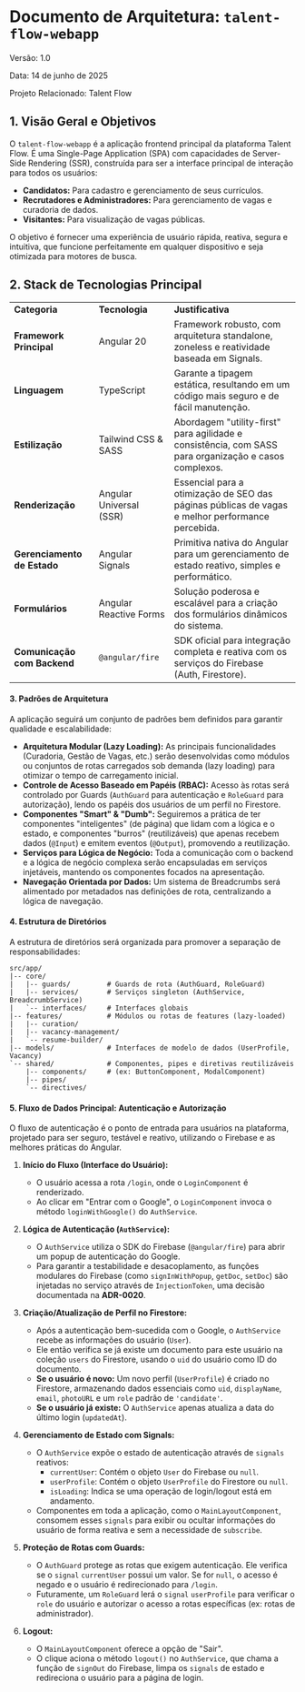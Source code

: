 # **Documento de Arquitetura: `talent-flow-webapp`**

Versão: 1.0

Data: 14 de junho de 2025

Projeto Relacionado: Talent Flow

## **1. Visão Geral e Objetivos**

O `talent-flow-webapp` é a aplicação frontend principal da plataforma Talent Flow. É uma Single-Page Application (SPA) com capacidades de Server-Side Rendering (SSR), construída para ser a interface principal de interação para todos os usuários:

- **Candidatos:** Para cadastro e gerenciamento de seus currículos.
- **Recrutadores e Administradores:** Para gerenciamento de vagas e curadoria de dados.
- **Visitantes:** Para visualização de vagas públicas.

O objetivo é fornecer uma experiência de usuário rápida, reativa, segura e intuitiva, que funcione perfeitamente em qualquer dispositivo e seja otimizada para motores de busca.

## **2. Stack de Tecnologias Principal**

|   |   |   |
|---|---|---|
|**Categoria**|**Tecnologia**|**Justificativa**|
|**Framework Principal**|Angular 20|Framework robusto, com arquitetura standalone, zoneless e reatividade baseada em Signals.|
|**Linguagem**|TypeScript|Garante a tipagem estática, resultando em um código mais seguro e de fácil manutenção.|
|**Estilização**|Tailwind CSS & SASS|Abordagem "utility-first" para agilidade e consistência, com SASS para organização e casos complexos.|
|**Renderização**|Angular Universal (SSR)|Essencial para a otimização de SEO das páginas públicas de vagas e melhor performance percebida.|
|**Gerenciamento de Estado**|Angular Signals|Primitiva nativa do Angular para um gerenciamento de estado reativo, simples e performático.|
|**Formulários**|Angular Reactive Forms|Solução poderosa e escalável para a criação dos formulários dinâmicos do sistema.|
|**Comunicação com Backend**|`@angular/fire`|SDK oficial para integração completa e reativa com os serviços do Firebase (Auth, Firestore).|

#### **3. Padrões de Arquitetura**

A aplicação seguirá um conjunto de padrões bem definidos para garantir qualidade e escalabilidade:

- **Arquitetura Modular (Lazy Loading):** As principais funcionalidades (Curadoria, Gestão de Vagas, etc.) serão desenvolvidas como módulos ou conjuntos de rotas carregados sob demanda (lazy loading) para otimizar o tempo de carregamento inicial.
- **Controle de Acesso Baseado em Papéis (RBAC):** Acesso às rotas será controlado por Guards (`AuthGuard` para autenticação e `RoleGuard` para autorização), lendo os papéis dos usuários de um perfil no Firestore.
- **Componentes "Smart" & "Dumb":** Seguiremos a prática de ter componentes "inteligentes" (de página) que lidam com a lógica e o estado, e componentes "burros" (reutilizáveis) que apenas recebem dados (`@Input`) e emitem eventos (`@Output`), promovendo a reutilização.
- **Serviços para Lógica de Negócio:** Toda a comunicação com o backend e a lógica de negócio complexa serão encapsuladas em serviços injetáveis, mantendo os componentes focados na apresentação.
- **Navegação Orientada por Dados:** Um sistema de Breadcrumbs será alimentado por metadados nas definições de rota, centralizando a lógica de navegação.

#### **4. Estrutura de Diretórios**

A estrutura de diretórios será organizada para promover a separação de responsabilidades:

```
src/app/
|-- core/
|   |-- guards/         # Guards de rota (AuthGuard, RoleGuard)
|   |-- services/       # Serviços singleton (AuthService, BreadcrumbService)
|   `-- interfaces/     # Interfaces globais
|-- features/           # Módulos ou rotas de features (lazy-loaded)
|   |-- curation/
|   |-- vacancy-management/
|   `-- resume-builder/
|-- models/             # Interfaces de modelo de dados (UserProfile, Vacancy)
`-- shared/             # Componentes, pipes e diretivas reutilizáveis
    |-- components/     # (ex: ButtonComponent, ModalComponent)
    |-- pipes/
    `-- directives/
```

#### **5. Fluxo de Dados Principal: Autenticação e Autorização**

O fluxo de autenticação é o ponto de entrada para usuários na plataforma, projetado para ser seguro, testável e reativo, utilizando o Firebase e as melhores práticas do Angular.

1.  **Início do Fluxo (Interface do Usuário):**
    *   O usuário acessa a rota `/login`, onde o `LoginComponent` é renderizado.
    *   Ao clicar em "Entrar com o Google", o `LoginComponent` invoca o método `loginWithGoogle()` do `AuthService`.

2.  **Lógica de Autenticação (`AuthService`):**
    *   O `AuthService` utiliza o SDK do Firebase (`@angular/fire`) para abrir um popup de autenticação do Google.
    *   Para garantir a testabilidade e desacoplamento, as funções modulares do Firebase (como `signInWithPopup`, `getDoc`, `setDoc`) são injetadas no serviço através de `InjectionToken`, uma decisão documentada na **ADR-0020**.

3.  **Criação/Atualização de Perfil no Firestore:**
    *   Após a autenticação bem-sucedida com o Google, o `AuthService` recebe as informações do usuário (`User`).
    *   Ele então verifica se já existe um documento para este usuário na coleção `users` do Firestore, usando o `uid` do usuário como ID do documento.
    *   **Se o usuário é novo:** Um novo perfil (`UserProfile`) é criado no Firestore, armazenando dados essenciais como `uid`, `displayName`, `email`, `photoURL` e um `role` padrão de `'candidate'`.
    *   **Se o usuário já existe:** O `AuthService` apenas atualiza a data do último login (`updatedAt`).

4.  **Gerenciamento de Estado com Signals:**
    *   O `AuthService` expõe o estado de autenticação através de `signals` reativos:
        *   `currentUser`: Contém o objeto `User` do Firebase ou `null`.
        *   `userProfile`: Contém o objeto `UserProfile` do Firestore ou `null`.
        *   `isLoading`: Indica se uma operação de login/logout está em andamento.
    *   Componentes em toda a aplicação, como o `MainLayoutComponent`, consomem esses `signals` para exibir ou ocultar informações do usuário de forma reativa e sem a necessidade de `subscribe`.

5.  **Proteção de Rotas com Guards:**
    *   O `AuthGuard` protege as rotas que exigem autenticação. Ele verifica se o `signal` `currentUser` possui um valor. Se for `null`, o acesso é negado e o usuário é redirecionado para `/login`.
    *   Futuramente, um `RoleGuard` lerá o `signal` `userProfile` para verificar o `role` do usuário e autorizar o acesso a rotas específicas (ex: rotas de administrador).

6.  **Logout:**
    *   O `MainLayoutComponent` oferece a opção de "Sair".
    *   O clique aciona o método `logout()` no `AuthService`, que chama a função de `signOut` do Firebase, limpa os `signals` de estado e redireciona o usuário para a página de login.